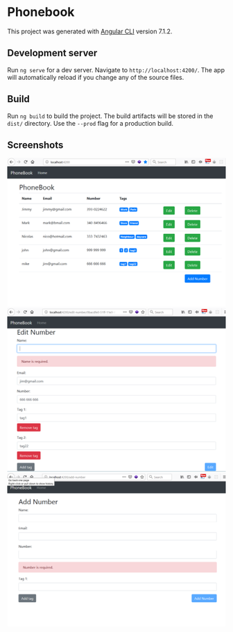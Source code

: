 # Phonebook

This project was generated with [Angular CLI](https://github.com/angular/angular-cli) version 7.1.2.

## Development server

Run `ng serve` for a dev server. Navigate to `http://localhost:4200/`. The app will automatically reload if you change any of the source files.

## Build

Run `ng build` to build the project. The build artifacts will be stored in the `dist/` directory. Use the `--prod` flag for a production build.

## Screenshots

![first screenshot](screenshots/Screenshot_1.png?raw=true)
![second screenshot](screenshots/Screenshot_2.png?raw=true)
![third screenshot](screenshots/Screenshot_3.png?raw=true)
